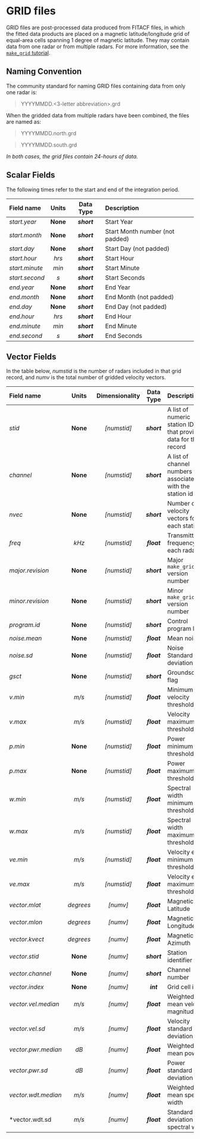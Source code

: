 <!-- Copyright (C) 2020 SuperDARN Canada, University of Saskatchewan 
author(s): Marina Schmidt 

Disclaimer: License under GNU v3.0, the file is found in the root directory under LICENSE 

Modifications:
    2022-11-28 Emma Bland (UNIS) Updated file format description

-->
# GRID files 

GRID files are post-processed data produced from FITACF files, in which the fitted data products are placed on a magnetic latitude/longitude grid of equal-area cells spanning 1 degree of magnetic latitude. They may contain data from one radar or from multiple radars. For more information, see the [`make_grid` tutorial](../../user_guide/make_grid.md).

## Naming Convention

The community standard for naming GRID files containing data from only one radar is:

> YYYYMMDD.<3-letter abbreviation>.grd

When the gridded data from multiple radars have been combined, the files are named as:

> YYYYMMDD.north.grd

> YYYYMMDD.south.grd

*In both cases, the grid files contain 24-hours of data.*


## Scalar Fields

The following times refer to the start and end of the integration period.


| Field name       | Units      | Data Type    | Description                                  |
| :----------      | :-----:    | :-------:    | :---                                           |
| *start.year*     | **None**   | ***short***  | Start Year |
| *start.month*    | **None**   | ***short***  | Start Month number (not padded)                            |
| *start.day*      | **None**   | ***short***  | Start Day (not padded)  |
| *start.hour*     | *hrs*      | ***short***  | Start Hour   |
| *start.minute*   | *min*      | ***short***  | Start Minute |
| *start.second*   | *s*        | ***short***  | Start Seconds  |
| *end.year*       | **None**   | ***short***  | End Year |
| *end.month*      | **None**   | ***short***  | End Month (not padded) |
| *end.day*    | **None**   | ***short***  | End Day (not padded) |
| *end.hour*    | *hrs*      | ***short***  | End Hour  |
| *end.minute*    | *min*      | ***short***  | End Minute |
| *end.second*    | *s*        | ***short***  | End Seconds |


## Vector Fields

In the table below, *numstid* is the number of radars included in that grid record, and *numv* is the total number of gridded velocity vectors.


| Field name  | Units           | Dimensionality | Data Type   | Description                                                                 |
| :---------- | :-----:         | :-------:      | :---:       | :---                                                                        |
| *stid*      |  **None**       |  *[numstid]*     | ***short*** | A list of numeric station IDs that provided data for the record |
| *channel*   |  **None**       |  *[numstid]*     | ***short*** | A list of channel numbers associated with the station id |
| *nvec*      | **None** | *[numstid]*  | ***short*** | Number of velocity vectors for each station|
| *freq*      | *kHz* | *[numstid]* | ***float*** | Transmitted frequency for each radar |
| *major.revision* | **None** | *[numstid]* | ***short*** | Major `make_grid` version number                    |
| *minor.revision* | **None** | *[numstid]* | ***short*** | Minor `make_grid` version number |
| *program.id*     | **None** | *[numstid]* | ***short*** | Control program ID | 
| *noise.mean*      | **None** | *[numstid]* | ***float*** | Mean noise |
| *noise.sd*        | **None** | *[numstid]* | ***float*** | Noise Standard deviation |
| *gsct*            | **None** | *[numstid]* | ***short*** | Groundscatter flag |
| *v.min*           | *m/s* | *[numstid]* | ***float*** | Minimum velocity threshold |
| *v.max*           | *m/s* | *[numstid]* | ***float*** | Velocity maximum threshold |
| *p.min*           | **None** | *[numstid]* | ***float*** | Power minimum threshold |
| *p.max*           | **None** | *[numstid]* | ***float*** | Power maximum threshold |
| *w.min*           | *m/s*  | *[numstid]* | ***float*** | Spectral width minimum threshold |
| *w.max*           | *m/s*  | *[numstid]* | ***float*** | Spectral width maximum threshold |
| *ve.min*          | *m/s*  | *[numstid]* | ***float*** | Velocity error minimum threshold |
| *ve.max*          | *m/s*  | *[numstid]* | ***float*** | Velocity error maximum threshold |
| *vector.mlat*     | *degrees* | *[numv]* | ***float*** | Magnetic Latitude |
| *vector.mlon*     | *degrees* | *[numv]* | ***float*** | Magnetic Longitude |
| *vector.kvect*    | *degrees* | *[numv]*   | ***float*** | Magnetic Azimuth |
| *vector.stid*     | **None**  | *[numv]*   | ***short*** | Station identifier |
| *vector.channel*  | **None**  | *[numv]*   | ***short*** | Channel number |
| *vector.index*    | **None**  | *[numv]*   | ***int***   | Grid cell index |
| *vector.vel.median* | *m/s* | *[numv]*   | ***float*** | Weighted mean velocity magnitude |
| *vector.vel.sd*     | *m/s*   | *[numv]*   | ***float*** | Velocity standard deviation |
| *vector.pwr.median* | *dB*  | *[numv]*   | ***float*** | Weighted mean power|
| *vector.pwr.sd*     | *dB*  | *[numv]*   | ***float*** | Power standard deviation|
| *vector.wdt.median* | *m/s* | *[numv]*   | ***float*** | Weighted mean spectral width|
| *vector.wdt.sd      | *m/s* | *[numv]*   | ***float*** | Standard deviation of spectral width|


